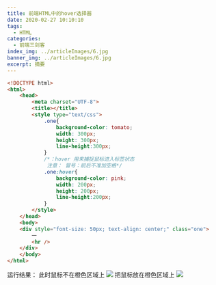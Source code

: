 ```yaml
---
title: 前端HTML中的hover选择器
date: 2020-02-27 10:10:10
tags:
  - HTML
categories:
  - 前端三剑客
index_img: ../articleImages/6.jpg
banner_img: ../articleImages/6.jpg
excerpt: 摘要
---
```

<meta name="referrer" content="no-referrer"/>

```html
<!DOCTYPE html>
<html>
	<head>
		<meta charset="UTF-8">
		<title></title>
		<style type="text/css">
			.one{
				background-color: tomato;
				width: 300px;
				height: 300px;
				line-height:300px;
			}
			/*：hover 用来捕捉鼠标进入标签状态
			 注意： 冒号：前后不准加空格*/
			.one:hover{
				background-color: pink;
				width: 200px;
				height: 200px;
				line-height:200px;
			}
		</style>
	</head>
	<body>
	<div style="font-size: 50px; text-align: center;" class="one">
		一
		<hr />
	</div>
	</body>
</html>

```
运行结果：
此时鼠标不在橙色区域上
![](https://img-blog.csdnimg.cn/319371073d7648f99b81ec894abe4d06.png?x-oss-process=image/watermark,type_d3F5LXplbmhlaQ,shadow_50,text_Q1NETiBASVQtQXVyb3Jh,size_20,color_FFFFFF,t_70,g_se,x_16)
把鼠标放在橙色区域上
![](https://img-blog.csdnimg.cn/2df902d6e4a14ae3a0a3e524ac00b63d.png?x-oss-process=image/watermark,type_d3F5LXplbmhlaQ,shadow_50,text_Q1NETiBASVQtQXVyb3Jh,size_20,color_FFFFFF,t_70,g_se,x_16)
